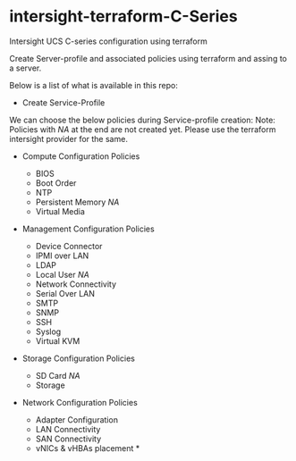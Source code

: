 # intersight-terraform-C-Series
Intersight UCS C-series configuration using terraform

Create Server-profile and associated policies using terraform and assing to a server. 

Below is a list of what is available in this repo: 

- Create Service-Profile 

We can choose the below policies during Service-profile creation: 
Note: Policies with *NA* at the end are not created yet. Please use the terraform intersight provider for the same. 

- Compute Configuration  Policies
  - BIOS
  - Boot Order 
  - NTP 
  - Persistent Memory *NA*
  - Virtual Media 

- Management Configuration  Policies
  - Device Connector 
  - IPMI over LAN 
  - LDAP 
  - Local User  *NA*
  - Network Connectivity 
  - Serial Over LAN 
  - SMTP 
  - SNMP 
  - SSH 
  - Syslog 
  - Virtual KVM 

- Storage Configuration Policies
  - SD Card *NA*
  - Storage 

- Network Configuration  Policies
  - Adapter Configuration 
  - LAN Connectivity 
  - SAN Connectivity 
  - vNICs & vHBAs placement *

